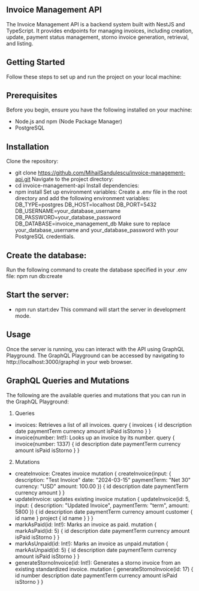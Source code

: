 ## Invoice Management API

The Invoice Management API is a backend system built with NestJS and TypeScript. It provides endpoints for managing invoices, including creation, update, payment status management, storno invoice generation, retrieval, and listing.

## Getting Started

Follow these steps to set up and run the project on your local machine:

## Prerequisites
Before you begin, ensure you have the following installed on your machine:

- Node.js and npm (Node Package Manager)
- PostgreSQL

## Installation
Clone the repository:
- git clone https://github.com/MihailSandulescu/invoice-management-api.git
Navigate to the project directory:
- cd invoice-management-api
Install dependencies:
- npm install
Set up environment variables:
Create a .env file in the root directory and add the following environment variables:
DB_TYPE=postgres
DB_HOST=localhost
DB_PORT=5432
DB_USERNAME=your_database_username
DB_PASSWORD=your_database_password
DB_DATABASE=invoice_management_db
Make sure to replace your_database_username and your_database_password with your PostgreSQL credentials.
## Create the database:
Run the following command to create the database specified in your .env file:
npm run db:create

## Start the server:
- npm run start:dev
This command will start the server in development mode.

## Usage
Once the server is running, you can interact with the API using GraphQL Playground. The GraphQL Playground can be accessed by navigating to http://localhost:3000/graphql in your web browser.

## GraphQL Queries and Mutations
The following are the available queries and mutations that you can run in the GraphQL Playground:

1. Queries

- invoices: Retrieves a list of all invoices.
query {
  invoices {
    id
    description
    date
    paymentTerm
    currency
    amount
    isPaid
    isStorno
  }
}
- invoice(number: Int!): Looks up an invoice by its number.
query {
  invoice(number: 1337) {
    id
    description
    date
    paymentTerm
    currency
    amount
    isPaid
    isStorno
  }
}

2. Mutations

- createInvoice: Creates invoice
mutation {
  createInvoice(input: {
    description: "Test Invoice"
    date: "2024-03-15"
    paymentTerm: "Net 30"
    currency: "USD"
    amount: 100.00
  }) {
    id
    description
    date
    paymentTerm
    currency
    amount
  }
}
- updateInvoice: updates existing invoice
mutation {
  updateInvoice(id: 5, input: {
    description: "Updated Invoice",
    paymentTerm: "term",
    amount: 5800
  }) {
    id
    description
    date
    paymentTerm
    currency
    amount
    customer {
      id
      name
    }
    project {
      id
      name
    }
  }
}
- markAsPaid(id: Int!): Marks an invoice as paid.
mutation {
  markAsPaid(id: 5) {
    id
    description
    date
    paymentTerm
    currency
    amount
    isPaid
    isStorno
  }
}
- markAsUnpaid(id: Int!): Marks an invoice as unpaid.mutation {
  markAsUnpaid(id: 5) {
    id
    description
    date
    paymentTerm
    currency
    amount
    isPaid
    isStorno
  }
}
- generateStornoInvoice(id: Int!): Generates a storno invoice from an existing standardized invoice.
mutation {
  generateStornoInvoice(id: 17) {
    id
    number
    description
    date
    paymentTerm
    currency
    amount
    isPaid
    isStorno
  }
}
